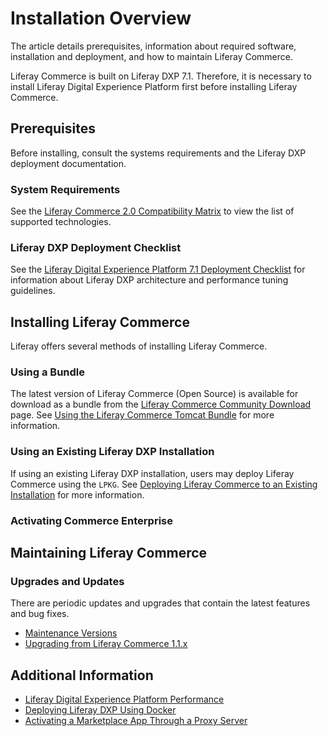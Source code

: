 # Installation Overview

The article details prerequisites, information about required software, installation and deployment, and how to maintain Liferay Commerce.

Liferay Commerce is built on Liferay DXP 7.1. Therefore, it is necessary to install Liferay Digital Experience Platform first before installing Liferay Commerce.

## Prerequisites

Before installing, consult the systems requirements and the Liferay DXP deployment documentation.

### System Requirements

See the [Liferay Commerce 2.0 Compatibility Matrix](https://web.liferay.com/documents/14/21598941/Liferay+Commerce+2.0+Compatibility+Matrix/0ed97477-f5a7-40a6-b5ab-f00d5e01b75f) to view the list of supported technologies.

### Liferay DXP Deployment Checklist

See the [Liferay Digital Experience Platform 7.1 Deployment Checklist](https://www.liferay.com/documents/10182/3292406/Liferay+DXP+7.1+Deployment+Checklist/cacaac23-9e02-411a-dcc9-adf86f95c513) for information about Liferay DXP architecture and performance tuning guidelines.

## Installing Liferay Commerce

Liferay offers several methods of installing Liferay Commerce.

### Using a Bundle

The latest version of Liferay Commerce (Open Source) is available for download as a bundle from the [Liferay Commerce Community Download](https://commerce.liferay.dev/download) page. See [Using the Liferay Commerce Tomcat Bundle](./using-the-liferay-commerce-tomcat-bundle.md) for more information.

### Using an Existing Liferay DXP Installation

If using an existing Liferay DXP installation, users may deploy Liferay Commerce using the `LPKG`. See [Deploying Liferay Commerce to an Existing Installation](./deploying-liferay-commerce-to-an-existing-liferay-installation.md) for more information.

### Activating Commerce Enterprise

## Maintaining Liferay Commerce

### Upgrades and Updates

There are periodic updates and upgrades that contain the latest features and bug fixes.

* [Maintenance Versions](../../get-help/commerce-enterprise-support/liferay-commerce-fix-delivery-method.md)
* [Upgrading from Liferay Commerce 1.1.x](../../upgrades-and-updates/upgrading-from-liferay-commerce-1.1.x/README.md)

## Additional Information

* [Liferay Digital Experience Platform Performance](https://www.liferay.com/documents/10182/3292406/Liferay+DXP+Performance+-+Benchmark+Study+of+Liferay+DXP+7.1/fe7d4cd2-2efc-b5cc-9680-825ec9bad5be)
* [Deploying Liferay DXP Using Docker](https://www.liferay.com/documents/10182/1645493/Deploying%20Liferay%20DXP%20Using%20Docker)
* [Activating a Marketplace App Through a Proxy Server](https://help.liferay.com/hc/en-us/articles/360018427391)
